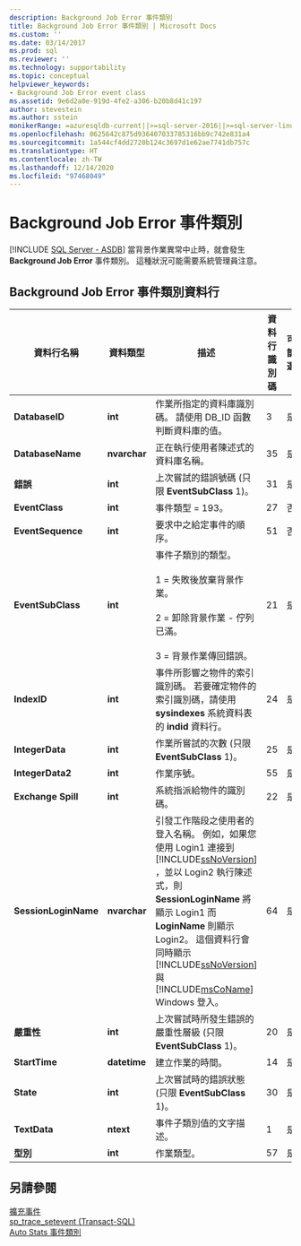 ```yaml
---
description: Background Job Error 事件類別
title: Background Job Error 事件類別 | Microsoft Docs
ms.custom: ''
ms.date: 03/14/2017
ms.prod: sql
ms.reviewer: ''
ms.technology: supportability
ms.topic: conceptual
helpviewer_keywords:
- Background Job Error event class
ms.assetid: 9e6d2a0e-919d-4fe2-a306-b20b8d41c197
author: stevestein
ms.author: sstein
monikerRange: =azuresqldb-current||>=sql-server-2016||>=sql-server-linux-2017||=azuresqldb-mi-current
ms.openlocfilehash: 0625642c875d936407033785316bb9c742e831a4
ms.sourcegitcommit: 1a544cf4dd2720b124c3697d1e62ae7741db757c
ms.translationtype: HT
ms.contentlocale: zh-TW
ms.lasthandoff: 12/14/2020
ms.locfileid: "97468049"
---
```

# <a name="background-job-error-event-class"></a>Background Job Error 事件類別
[!INCLUDE [SQL Server - ASDB](../../includes/applies-to-version/sql-asdb.md)]
   當背景作業異常中止時，就會發生 **Background Job Error** 事件類別。 這種狀況可能需要系統管理員注意。  
  
## <a name="background-job-error-event-class-data-columns"></a>Background Job Error 事件類別資料行  
  
|資料行名稱|資料類型|描述|資料行識別碼|可篩選|  
|----------------------|---------------|-----------------|---------------|----------------|  
|**DatabaseID**|**int**|作業所指定的資料庫識別碼。 請使用 DB_ID 函數判斷資料庫的值。|3|是|  
|**DatabaseName**|**nvarchar**|正在執行使用者陳述式的資料庫名稱。|35|是|  
|**錯誤**|**int**|上次嘗試的錯誤號碼 (只限 **EventSubClass** 1)。|31|是|  
|**EventClass**|**int**|事件類型 = 193。|27|否|  
|**EventSequence**|**int**|要求中之給定事件的順序。|51|否|  
|**EventSubClass**|**int**|事件子類別的類型。<br /><br /> 1 = 失敗後放棄背景作業。<br /><br /> 2 = 卸除背景作業 - 佇列已滿。<br /><br /> 3 = 背景作業傳回錯誤。|21|是|  
|**IndexID**|**int**|事件所影響之物件的索引識別碼。 若要確定物件的索引識別碼，請使用 **sysindexes** 系統資料表的 **indid** 資料行。|24|是|  
|**IntegerData**|**int**|作業所嘗試的次數 (只限 **EventSubClass** 1)。|25|是|  
|**IntegerData2**|**int**|作業序號。|55|是|  
|**Exchange Spill**|**int**|系統指派給物件的識別碼。|22|是|  
|**SessionLoginName**|**nvarchar**|引發工作階段之使用者的登入名稱。 例如，如果您使用 Login1 連接到 [!INCLUDE[ssNoVersion](../../includes/ssnoversion-md.md)] ，並以 Login2 執行陳述式，則 **SessionLoginName** 將顯示 Login1 而 **LoginName** 則顯示 Login2。 這個資料行會同時顯示 [!INCLUDE[ssNoVersion](../../includes/ssnoversion-md.md)] 與 [!INCLUDE[msCoName](../../includes/msconame-md.md)] Windows 登入。|64|是|  
|**嚴重性**|**int**|上次嘗試時所發生錯誤的嚴重性層級 (只限 **EventSubClass** 1)。|20|是|  
|**StartTime**|**datetime**|建立作業的時間。|14|是|  
|**State**|**int**|上次嘗試時的錯誤狀態 (只限 **EventSubClass** 1)。|30|是|  
|**TextData**|**ntext**|事件子類別值的文字描述。|1|是|  
|**型別**|**int**|作業類型。|57|是|  
  
## <a name="see-also"></a>另請參閱  
 [擴充事件](../../relational-databases/extended-events/extended-events.md)   
 [sp_trace_setevent &#40;Transact-SQL&#41;](../../relational-databases/system-stored-procedures/sp-trace-setevent-transact-sql.md)   
 [Auto Stats 事件類別](../../relational-databases/event-classes/auto-stats-event-class.md)  
  
  
